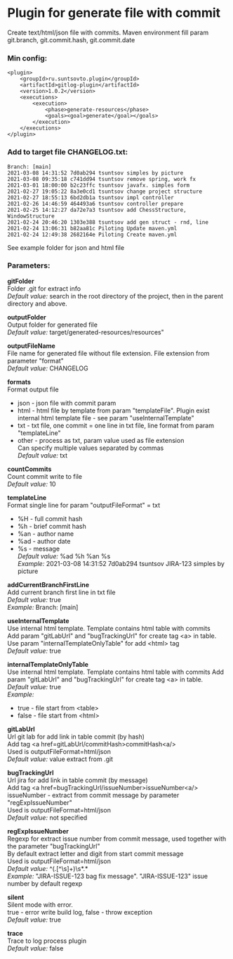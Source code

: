 # Plugin for generate file with commit

Create text/html/json file with commits. Maven environment fill param git.branch, git.commit.hash, git.commit.date

### Min config: ###

    <plugin>
        <groupId>ru.suntsovto.plugin</groupId>
        <artifactId>gitlog-plugin</artifactId>
        <version>1.0.2</version>
        <executions>
            <execution>
                <phase>generate-resources</phase>
                <goals><goal>generate</goal></goals>
            </execution>
        </executions>
    </plugin>

### Add to target file CHANGELOG.txt: ###

    Branch: [main]
    2021-03-08 14:31:52 7d0ab294 tsuntsov simples by picture
    2021-03-08 09:35:18 c741dd94 tsuntsov remove spring, work fx
    2021-03-01 18:00:00 b2c23ffc tsuntsov javafx. simples form
    2021-02-27 19:05:22 8a3e0cd1 tsuntsov change project structure
    2021-02-27 18:55:13 6bd2db1a tsuntsov impl controller
    2021-02-26 14:46:59 464493a6 tsuntsov controller prepare
    2021-02-25 14:12:27 da72e7a3 tsuntsov add ChessStructure, WindowStructure
    2021-02-24 20:46:20 1303e388 tsuntsov add gen struct - rnd, line
    2021-02-24 13:06:31 b82aa81c Piloting Update maven.yml
    2021-02-24 12:49:38 2682164e Piloting Create maven.yml

See example folder for json and html file

### Parameters: ###

**gitFolder**\
Folder .git for extract info\
*Default value:* search in the root directory of the project, then in the parent directory and above.

**outputFolder**\
Output folder for generated file\
*Default value:* target/generated-resources/resources"

**outputFileName**\
File name for generated file without file extension. File extension from parameter "format"\
*Default value:* CHANGELOG

**formats**\
Format output file
   * json - json file with commit param
   * html - html file by template from param "templateFile". Plugin exist internal html template file - see param "useInternalTemplate"
   * txt  - txt file, one commit = one line in txt file, line format from param "templateLine"
   * other - process as txt, param value used as file extension\
Can specify multiple values separated by commas\
*Default value:* txt

**countCommits**\
Count commit write to file\
*Default value:* 10

**templateLine**\
Format single line for param "outputFileFormat" = txt
* %H  - full commit hash  
* %h  - brief commit hash  
* %an - author name  
* %ad - author date  
* %s  - message\
*Default value:* %ad %h %an %s\
*Example:* 2021-03-08 14:31:52 7d0ab294 tsuntsov JIRA-123 simples by picture

**addCurrentBranchFirstLine**\
Add current branch first line in txt file\
*Default value:* true\
*Example:* Branch: [main]

**useInternalTemplate**\
Use internal html template. Template contains html table with commits\
Add param "gitLabUrl" and "bugTrackingUrl" for create tag &lt;a&gt; in table.\
Use param "internalTemplateOnlyTable" for add &lt;html&gt; tag\
*Default value:* true

**internalTemplateOnlyTable**\
Use internal html template. Template contains html table with commits
Add param "gitLabUrl" and "bugTrackingUrl" for create tag &lt;a&gt; in table.\
*Default value:* true\
*Example:*
* true  - file start from &lt;table&gt;
* false - file start from &lt;html&gt;

**gitLabUrl**\
Url git lab for add link in table commit (by hash)\
Add tag &lt;a href=gitLabUrl/commitHash&gt;commitHash&lt;a/&gt;\
Used is outputFileFormat=html/json\
*Default value:* value extract from .git

**bugTrackingUrl**\
Url jira for add link in table commit (by message)\
Add tag &lt;a href=bugTrackingUrl/issueNumber&gt;issueNumber&lt;a/&gt;\
issueNumber - extract from commit message by parameter "regExpIssueNumber"\
Used is outputFileFormat=html/json\
*Default value:* not specified

**regExpIssueNumber**\
Regexp for extract issue number from commit message, used together with the parameter "bugTrackingUrl"\
By default extract letter and digit from start commit message\
Used is outputFileFormat=html/json\
*Default value:* ^(.[^\s]+)\s*.*\
*Example:* "JIRA-ISSUE-123 bag fix message". "JIRA-ISSUE-123" issue number by default regexp

**silent**\
Silent mode with error.\
true - error write build log, false - throw exception\
*Default value:* true

**trace**\
Trace to log process plugin\
*Default value:* false
